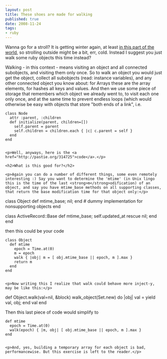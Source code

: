 ```yaml
---
layout: post
title: These shoes are made for walking
published: true
date: 2008-11-24
tags:
- ruby
---
```

<p>Wanna go for a stroll? It is getting winter again, at least <a href="http://maps.google.de/maps?q=Berlin&amp;amp;hl=de&amp;amp;ie=UTF8&amp;amp;ll=52.494278,13.441772&amp;amp;spn=0.148829,0.266762&amp;amp;z=12">in this part of the world</a>, so strolling outside might be a bit, err, cold. Instead I suggest you just walk some ruby objects this time instead?</p>

<p>Walking - in this context - means visiting an object and all connected subobjects, and visiting them only once. So to walk an object you would just get the object, collect all subobjects (read: instance variables), and any other connected object you know about: for Arrays these are the array elements, for hashes all keys and values. And then we use some piece of storage that remembers which object we already went to, to visit each one only once, and at the same time to prevent endless loops (which would otherwise be easy with objects that store "both ends of a link", i.e.</p>

```
class Node
  attr :parent, :children
  def initialize(parent, children=[])
    self.parent = parent
    self.children = children.each { |c| c.parent = self }
  end
end


<p>Well, anyways, here is the <a href="http://pastie.org/314725">code</a>.</p>

<h2>What is this good for?</h2>

<p>Again you can do a number of different things, some even remotely interesting :) Say you want to determine the 'mtime' (in Unix lingo this is the time of the last <strong>m</strong>odification) of an object, and say you have mtime_base methods on all supporting classes, that return the base modification time for that object only:</p>

```
class Object
  def mtime_base; nil; end # dummy implementation for nonsupporting objects
end

class ActiveRecord::Base
  def mtime_base; self.updated_at rescue nil; end
end


<p>then this could be your code</p>

```
class Object
  def mtime
    epoch = Time.at(0)
    m = epoch
    walk { |obj| m = [ obj.mtime_base || epoch, m ].max }
    return m  
  end
end


<p>Now writing this I realize that walk could behave more inject-y, may be like this:</p>

```
def Object.walk(val=nil, &amp;block)
  walk_object(Set.new) do |obj| val = yield val, obj; end
  val
end


<p>Then this last piece of code would simplify to</p>

```
def mtime
  epoch = Time.at(0)
  walk(epoch) { |m, obj| [ obj.mtime_base || epoch, m ].max }
end


<p>And, yes, building a temporary array for each object is bad, performancewise. But this exercise is left to the reader.</p>
